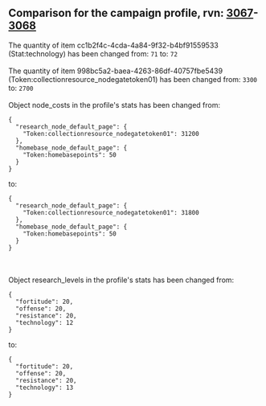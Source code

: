 ## Comparison for the campaign profile, rvn: [3067](https://github.com/PRO100KatYT/FortniteProfileRevisions/tree/main/profiles/campaign/3067%20campaign.json)-[3068](https://github.com/PRO100KatYT/FortniteProfileRevisions/tree/main/profiles/campaign/3068%20campaign.json)

The quantity of item cc1b2f4c-4cda-4a84-9f32-b4bf91559533 (Stat:technology) has been changed from: `71` to: `72`
<br><br>
The quantity of item 998bc5a2-baea-4263-86df-40757fbe5439 (Token:collectionresource_nodegatetoken01) has been changed from: `3300` to: `2700`
<br><br>
Object node_costs in the profile's stats has been changed from:

```
{
  "research_node_default_page": {
    "Token:collectionresource_nodegatetoken01": 31200
  },
  "homebase_node_default_page": {
    "Token:homebasepoints": 50
  }
}
```

to:

```
{
  "research_node_default_page": {
    "Token:collectionresource_nodegatetoken01": 31800
  },
  "homebase_node_default_page": {
    "Token:homebasepoints": 50
  }
}
```

<br><br>
Object research_levels in the profile's stats has been changed from:

```
{
  "fortitude": 20,
  "offense": 20,
  "resistance": 20,
  "technology": 12
}
```

to:

```
{
  "fortitude": 20,
  "offense": 20,
  "resistance": 20,
  "technology": 13
}
```

<br><br>

